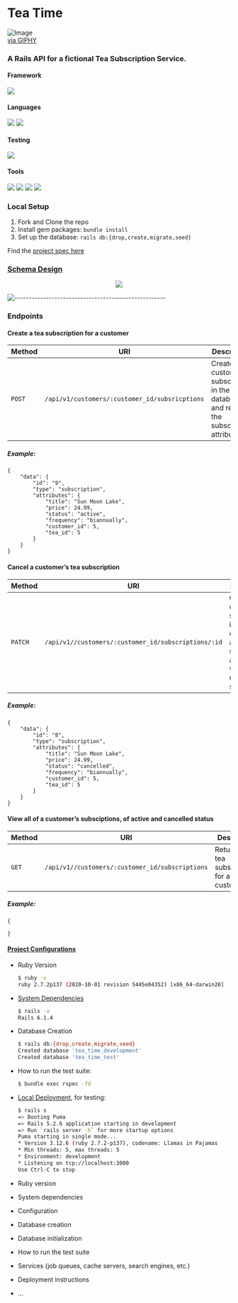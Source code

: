 # Tea Time

![Image](https://media.giphy.com/media/WQMgnHWQdyZjO/giphy.gif)  
[via GIPHY](https://media.giphy.com/media/WQMgnHWQdyZjO/giphy.gif)

### A Rails API for a fictional Tea Subscription Service.

#### Framework
<p>
  <img src="https://img.shields.io/badge/Ruby%20On%20Rails-b81818.svg?&style=flat&logo=rubyonrails&logoColor=white" />
</p>

#### Languages
<p>
  <img src="https://img.shields.io/badge/Ruby-CC0000.svg?&style=flaste&logo=ruby&logoColor=white" />
  <img src="https://img.shields.io/badge/ActiveRecord-CC0000.svg?&style=flaste&logo=rubyonrails&logoColor=white" />
</p>

#### Testing
<p>
<img src="https://img.shields.io/badge/rspec-16B7FB.svg?&style=flaste&logo=rubygems&logoColor=white" />
</p>

#### Tools
<p>  
  <img src="https://img.shields.io/badge/Git-F05032.svg?&style=flaste&logo=git&logoColor=white" />
  <img src="https://img.shields.io/badge/GitHub-181717.svg?&style=flaste&logo=github&logoColor=white" />
  <img src="https://img.shields.io/badge/Postman-FF6E4F.svg?&style=flat&logo=postman&logoColor=white" />
  <img src="https://img.shields.io/badge/PostgreSQL-4169E1.svg?&style=flaste&logo=postgresql&logoColor=white" />
</p>

### Local Setup

1. Fork and Clone the repo
2. Install gem packages: `bundle install`
3. Set up the database: `rails db:{drop,create,migrate,seed}`

Find the [project spec here](https://mod4.turing.edu/projects/take_home/take_home_be)

### [Schema Design](https://dbdiagram.io)

<p align="center">
  <img src="https://user-images.githubusercontent.com/75275648/140257190-0e5585ec-f92d-4cde-ab19-bbf7de37a447.png"/>
</p>

![-----------------------------------------------------](https://raw.githubusercontent.com/andreasbm/readme/master/assets/lines/rainbow.png)

### Endpoints
#### Create a tea subscription for a customer

| Method   | URI                                      | Description                              |
| -------- | ---------------------------------------- | ---------------------------------------- |
| `POST`    | `/api/v1/customers/:customer_id/subsricptions`| Creates a customer subscription in the database and returns the subscription attributes |

##### Example:  
```
{
    "data": {
        "id": "9",
        "type": "subscription",
        "attributes": {
            "title": "Sun Moon Lake",
            "price": 24.99,
            "status": "active",
            "frequency": "biannually",
            "customer_id": 5,
            "tea_id": 5
        }
    }
}
```

#### Cancel a customer’s tea subscription

| Method   | URI                                      | Description                              |
| -------- | ---------------------------------------- | ---------------------------------------- |
| `PATCH`    | `/api/v1//customers/:customer_id/subscriptions/:id`| Cancels a customer subscription in the database and returns subscription attributes with the updated status |

##### Example:  
```
{
    "data": {
        "id": "8",
        "type": "subscription",
        "attributes": {
            "title": "Sun Moon Lake",
            "price": 24.99,
            "status": "cancelled",
            "frequency": "biannually",
            "customer_id": 5,
            "tea_id": 5
        }
    }
}
```

#### View all of a customer’s subsciptions, of active and cancelled status

| Method   | URI                                      | Description                              |
| -------- | ---------------------------------------- | ---------------------------------------- |
| `GET`    | `/api/v1//customers/:customer_id/subscriptions`| Returns all tea subscriptions for a given customer |

##### Example:  
```
{

}
```

#### <ins>Project Configurations</ins>

* Ruby Version
    ```bash
    $ ruby -v
    ruby 2.7.2p137 (2020-10-01 revision 5445e04352) [x86_64-darwin20]
    ```

* [System Dependencies](https://github.com/JoannaCoPo/tea-time/blob/main/Gemfile)
    ```bash
    $ rails -v
    Rails 6.1.4
    ```

* Database Creation
    ```bash
    $ rails db:{drop,create,migrate,seed}
    Created database 'tea_time_development'
    Created database 'tea_time_test'
    ```
    
* How to run the test suite:
    ```bash
    $ bundle exec rspec -fd
    ```

* [Local Deployment](http://localhost:3000), for testing:
    ```bash
    $ rails s
  => Booting Puma
  => Rails 5.2.6 application starting in development
  => Run `rails server -h` for more startup options
  Puma starting in single mode...
  * Version 3.12.6 (ruby 2.7.2-p137), codename: Llamas in Pajamas
  * Min threads: 5, max threads: 5
  * Environment: development
  * Listening on tcp://localhost:3000
  Use Ctrl-C to stop
    ```

* Ruby version

* System dependencies

* Configuration

* Database creation

* Database initialization

* How to run the test suite

* Services (job queues, cache servers, search engines, etc.)

* Deployment instructions

* ...
